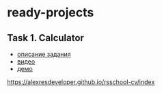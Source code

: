 # ready-projects

## Task 1. Calculator
- [описание задания](https://github.com/rolling-scopes-school/tasks/blob/master/tasks/ready-projects/calculator.md)
- [видео](https://youtu.be/VHGaBc9OcXU)
- [демо](https://irinainina.github.io/ready-projects/calculator-ru/)


https://alexresdeveloper.github.io/rsschool-cv/index
